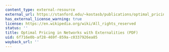 ```yaml
---
content_type: external-resource
external_url: https://stanford.edu/~kostasb/publications/optimal_pricing.pdf
has_external_license_warning: true
license: https://en.wikipedia.org/wiki/All_rights_reserved
status: ''
title: Optimal Pricing in Networks with Externalities (PDF)
uid: 6f716e0b-af28-469f-859a-c0337926ea85
wayback_url: ''
---
```

